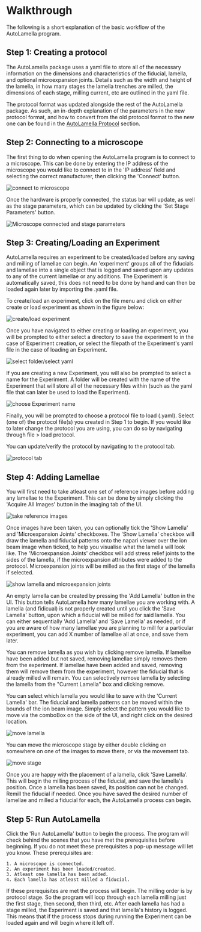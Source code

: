 # Walkthrough
The following is a short explanation of the basic workflow of the AutoLamella program. 

## Step 1: Creating a protocol
The AutoLamella package uses a yaml file to store all of the necessary information on the dimensions and characteristics of the fiducial, lamella, and optional microexpansion joints. Details such as the width and height of the lamella, in how many stages the lamella trenches are milled, the dimensions of each stage, milling current, etc are outlined in the yaml file. 

The protocol format was updated alongside the rest of the AutoLamella package. As such, an in-depth explanation of the parameters in the new protocol format, and how to convert from the old protocol format to the new one can be found in the [AutoLamella Protocol](protocol.md) section. 

## Step 2: Connecting to a microscope
The first thing to do when opening the AutoLamella program is to connect to a microscope. This can be done by entering the IP address of the microscope you would like to connect to in the 'IP address' field and selecting the correct manufacturer, then clicking the 'Connect' button. 

![connect to microscope](img/walkthrough/connectToMicroscope.png)   

Once the hardware is properly connected, the status bar will update, as well as the stage parameters, which can be updated by clicking the 'Set Stage Parameters' button.

![Microscope connected and stage parameters](img/walkthrough/connectToMicroscope2.png)

## Step 3: Creating/Loading an Experiment
AutoLamella requires an experiment to be created/loaded before any saving and milling of lamellae can begin. An 'experiment' groups all of the fiducials and lamellae into a single object that is logged and saved upon any updates to any of the current lamellae or any additions. The Experiment is automatically saved, this does not need to be done by hand and can then be loaded again later by importing the .yaml file. 

To create/load an experiment, click on the file menu and click on either create or load experiment as shown in the figure below: 

![create/load experiment](img/walkthrough/createExperiment.png)

Once you have navigated to either creating or loading an experiment, you will be prompted to either select a directory to save the experiment to in the case of Experiment creation, or select the filepath of the Experiment's yaml file in the case of loading an Experiment. 

![select folder/select yaml](img/walkthrough/selectExperimentFolderYaml.png)

If you are creating a new Experiment, you will also be prompted to select a name for the Experiment. A folder will be created with the name of the Experiment that will store all of the necessary files within (such as the yaml file that can later be used to load the Experiment).

![choose Experiment name](img/walkthrough/experimentName.png)

Finally, you will be prompted to choose a protocol file to load (.yaml). Select (one of) the protocol file(s) you created in Step 1 to begin. If you would like to later change the protocol you are using, you can do so by navigating through file > load protocol.

You can update/verify the protocol by navigating to the protocol tab. 

![protocol tab](img/walkthrough/protoTab.png)

## Step 4: Adding Lamellae
You will first need to take atleast one set of reference images before adding any lamellae to the Experiment. This can be done by simply clicking the 'Acquire All Images' button in the imaging tab of the UI. 

![take reference images](img/walkthrough/takeReferenceImages.png)

Once images have been taken, you can optionally tick the 'Show Lamella' and 'Microexpansion Joints' checkboxes. The 'Show Lamella' checkbox will draw the lamella and fiducial patterns onto the napari viewer over the ion beam image when ticked, to help you visualise what the lamella will look like. The 'Microexpansion Joints' checkbox will add stress relief joints to the sides of the lamella, if the microexpansion attributes were added to the protocol. Microexpansion joints will be milled as the first stage of the lamella if selected.

![show lamella and microexpansion joints](img/walkthrough/showLamellaAndMicroexpansionJoints.png)

An empty lamella can be created by pressing the 'Add Lamella' button in the UI. This button tells AutoLamella how many lamellae you are working with. A lamella (and fidicual) is not properly created until you click the 'Save Lamella' button, upon which a fiducial will be milled for said lamella. You can either sequentially 'Add Lamella' and 'Save Lamella' as needed, or if you are aware of how many lamellae you are planning to mill for a particular experiment, you can add X number of lamellae all at once, and save them later. 

You can remove lamella as you wish by clicking remove lamella. If lamellae have been added but not saved, removing lamellae simply removes them from the experiment. If lamellae have been added and saved, removing them will remove them from the experiment, however the fiducial that is already milled will remain. You can selectively remove lamella by selecting the lamella from the "Current Lamella" box and clicking remove.

You can select which lamella you would like to save with the 'Current Lamella' bar. The fiducial and lamella patterns can be moved within the bounds of the ion beam image. Simply select the pattern you would like to move via the comboBox on the side of the UI, and right click on the desired location.

![move lamella](img/walkthrough/movingPatterns.png)

You can move the microscope stage by either double clicking on somewhere on one of the images to move there, or via the movement tab. 

![move stage](img/walkthrough/moveStage.png)

Once you are happy with the placement of a lamella, click 'Save Lamella'. This will begin the milling process of the fiducial, and save the lamella's position. Once a lamella has been saved, its position can not be changed. Remill the fiducial if needed. Once you have saved the desired number of lamellae and milled a fiducial for each, the AutoLamella process can begin.

## Step 5: Run AutoLamella
Click the 'Run AutoLamella' button to begin the process. The program will check behind the scenes that you have met the prerequisites before beginning. If you do not meet these prerequisites a pop-up message will let you know. These prerequisites are:

    1. A microscope is connected.
    2. An experiment has been loaded/created.
    3. Atleast one lamella has been added.
    4. Each lamella has atleast milled a fiducial.

If these prerequisites are met the process will begin. The milling order is by protocol stage. So the program will loop through each lamella milling just the first stage, then second, then third, etc. After each lamella has had a stage milled, the Experiment is saved and that lamella's history is logged. This means that if the process stops during running the Experiment can be loaded again and will begin where it left off.



